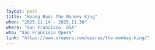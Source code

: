 ```yaml
---
layout: post
title: "Huang Ruo: The Monkey King"
when: "2025.11.14 - 2025.11.30"
where: "San Francisco, USA"
who: "San Francisco Opera"
link: "https://www.sfopera.com/operas/the-monkey-king/"
---
```

